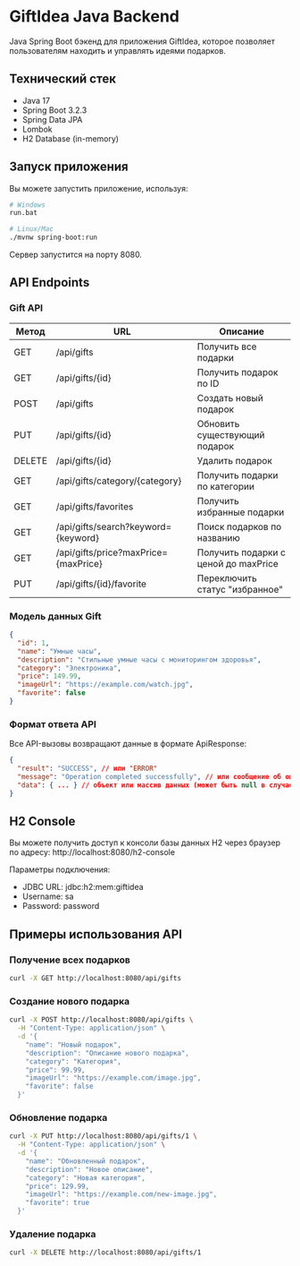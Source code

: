 # GiftIdea Java Backend

Java Spring Boot бэкенд для приложения GiftIdea, которое позволяет пользователям находить и управлять идеями подарков.

## Технический стек

- Java 17
- Spring Boot 3.2.3
- Spring Data JPA
- Lombok
- H2 Database (in-memory)

## Запуск приложения

Вы можете запустить приложение, используя:

```bash
# Windows
run.bat

# Linux/Mac
./mvnw spring-boot:run
```

Сервер запустится на порту 8080.

## API Endpoints

### Gift API

| Метод | URL | Описание |
|-------|-----|----------|
| GET | /api/gifts | Получить все подарки |
| GET | /api/gifts/{id} | Получить подарок по ID |
| POST | /api/gifts | Создать новый подарок |
| PUT | /api/gifts/{id} | Обновить существующий подарок |
| DELETE | /api/gifts/{id} | Удалить подарок |
| GET | /api/gifts/category/{category} | Получить подарки по категории |
| GET | /api/gifts/favorites | Получить избранные подарки |
| GET | /api/gifts/search?keyword={keyword} | Поиск подарков по названию |
| GET | /api/gifts/price?maxPrice={maxPrice} | Получить подарки с ценой до maxPrice |
| PUT | /api/gifts/{id}/favorite | Переключить статус "избранное" |

### Модель данных Gift

```json
{
  "id": 1,
  "name": "Умные часы",
  "description": "Стильные умные часы с мониторингом здоровья",
  "category": "Электроника",
  "price": 149.99,
  "imageUrl": "https://example.com/watch.jpg",
  "favorite": false
}
```

### Формат ответа API

Все API-вызовы возвращают данные в формате ApiResponse:

```json
{
  "result": "SUCCESS", // или "ERROR"
  "message": "Operation completed successfully", // или сообщение об ошибке
  "data": { ... } // объект или массив данных (может быть null в случае ошибки)
}
```

## H2 Console

Вы можете получить доступ к консоли базы данных H2 через браузер по адресу:
http://localhost:8080/h2-console

Параметры подключения:
- JDBC URL: jdbc:h2:mem:giftidea
- Username: sa
- Password: password

## Примеры использования API

### Получение всех подарков

```bash
curl -X GET http://localhost:8080/api/gifts
```

### Создание нового подарка

```bash
curl -X POST http://localhost:8080/api/gifts \
  -H "Content-Type: application/json" \
  -d '{
    "name": "Новый подарок",
    "description": "Описание нового подарка",
    "category": "Категория",
    "price": 99.99,
    "imageUrl": "https://example.com/image.jpg",
    "favorite": false
  }'
```

### Обновление подарка

```bash
curl -X PUT http://localhost:8080/api/gifts/1 \
  -H "Content-Type: application/json" \
  -d '{
    "name": "Обновленный подарок",
    "description": "Новое описание",
    "category": "Новая категория",
    "price": 129.99,
    "imageUrl": "https://example.com/new-image.jpg",
    "favorite": true
  }'
```

### Удаление подарка

```bash
curl -X DELETE http://localhost:8080/api/gifts/1
``` 